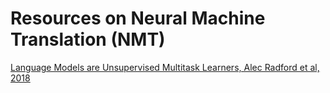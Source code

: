 # Resources on Neural Machine Translation (NMT)

[Language Models are Unsupervised Multitask Learners, Alec Radford et al, 2018](https://github.com/dimitarpg13/large_language_models/blob/main/articles/neural_machine_translation/Language_Models_are_Unsupervised_Multitask_Learners_Radford_2018.pdf)

